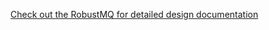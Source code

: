 
[Check out the RobustMQ for detailed design documentation](https://docs.google.com/document/d/1uU5mbyqi8hLiL1Ypve5mZWUMFBrr9A1THIYganbRo38/edit?tab=t.ilgcq12vz3ni)